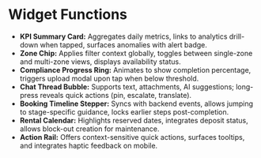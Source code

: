 # Widget Functions

- **KPI Summary Card:** Aggregates daily metrics, links to analytics drill-down when tapped, surfaces anomalies with alert badge.
- **Zone Chip:** Applies filter context globally, toggles between single-zone and multi-zone views, displays availability status.
- **Compliance Progress Ring:** Animates to show completion percentage, triggers upload modal upon tap when below threshold.
- **Chat Thread Bubble:** Supports text, attachments, AI suggestions; long-press reveals quick actions (pin, escalate, translate).
- **Booking Timeline Stepper:** Syncs with backend events, allows jumping to stage-specific guidance, locks earlier steps post-completion.
- **Rental Calendar:** Highlights reserved dates, integrates deposit status, allows block-out creation for maintenance.
- **Action Rail:** Offers context-sensitive quick actions, surfaces tooltips, and integrates haptic feedback on mobile.
